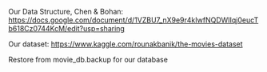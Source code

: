 Our Data Structure, Chen & Bohan:
https://docs.google.com/document/d/1VZBU7_nX9e9r4kIwfNQDWIIqj0eucTb618Cz0744KcM/edit?usp=sharing

Our dataset:
https://www.kaggle.com/rounakbanik/the-movies-dataset

Restore from movie_db.backup
 for our database
